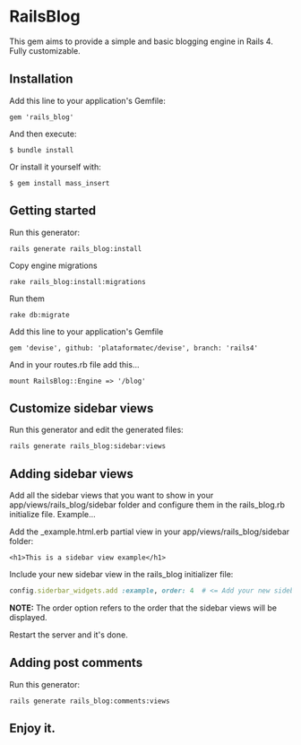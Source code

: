 # RailsBlog

This gem aims to provide a simple and basic blogging engine in Rails 4. Fully customizable.

## Installation

Add this line to your application's Gemfile:

    gem 'rails_blog'

And then execute:

    $ bundle install

Or install it yourself with:

    $ gem install mass_insert

## Getting started

Run this generator:

    rails generate rails_blog:install

Copy engine migrations

    rake rails_blog:install:migrations

Run them

    rake db:migrate

Add this line to your application's Gemfile

    gem 'devise', github: 'plataformatec/devise', branch: 'rails4'

And in your routes.rb file add this...

    mount RailsBlog::Engine => '/blog'

## Customize sidebar views

Run this generator and edit the generated files:

    rails generate rails_blog:sidebar:views

## Adding sidebar views

Add all the sidebar views that you want to show in your app/views/rails_blog/sidebar folder and configure them in the rails_blog.rb initialize file.
Example...

Add the _example.html.erb partial view in your app/views/rails_blog/sidebar folder:

    <h1>This is a sidebar view example</h1>

Include your new sidebar view in the rails_blog initializer file:

```ruby
config.siderbar_widgets.add :example, order: 4  # <= Add your new sidebar view.
```

**NOTE:** The order option refers to the order that the sidebar views will be displayed.

Restart the server and it's done.

## Adding post comments

Run this generator:

    rails generate rails_blog:comments:views

## Enjoy it.
